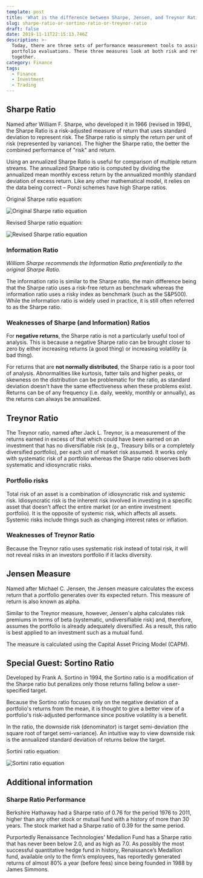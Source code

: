 ```yaml
---
template: post
title: 'What is the difference between Sharpe, Jensen, and Treynor Ratios?'
slug: sharpe-ratio-or-sortino-ratio-or-treynor-ratio
draft: false
date: 2019-11-11T22:15:13.746Z
description: >-
  Today, there are three sets of performance measurement tools to assist with
  portfolio evaluations. These three measures look at both risk and return
  together.
category: Finance
tags:
  - Finance
  - Investment
  - Trading
---
```

## Sharpe Ratio

Named after William F. Sharpe, who developed it in 1966 (revised in 1994), the Sharpe Ratio is a risk-adjusted measure of return that uses standard deviation to represent risk. The Sharpe ratio is simply the return per unit of risk (represented by variance).  The higher the Sharpe ratio, the better the combined performance of "risk" and return.

Using an annualized Sharpe Ratio is useful for comparison of multiple return streams.  The annualized Sharpe ratio is computed by dividing the annualized mean monthly excess return by the annualized monthly standard deviation of excess return. Like any other mathematical model, it relies on the data being correct – Ponzi schemes have high Sharpe ratios.

Original Sharpe ratio equation:

![Original Sharpe ratio equation](/media/sharpe-og.svg "Original Sharpe ratio equation")

Revised Sharpe ratio equation:

![Revised Sharpe ratio equation](/media/sharpe.svg "Revised Sharpe ratio equation")

### Information Ratio

_William Sharpe recommends the Information Ratio preferentially to the original Sharpe Ratio._

The information ratio is similar to the Sharpe ratio, the main difference being that the Sharpe ratio uses a risk-free return as benchmark whereas the information ratio uses a risky index as benchmark (such as the S&P500). While the information ratio is widely used in practice, it is still often referred to as the Sharpe ratio. 

### Weaknesses of Sharpe (and Information) Ratios

For **negative returns**, the Sharpe ratio is not a particularly useful tool of analysis. This is because a negative Sharpe ratio can be brought closer to zero by either increasing returns (a good thing) or increasing volatility (a bad thing).

For returns that are **not normally distributed**, the Sharpe ratio is a poor tool of analysis. Abnormalities like kurtosis, fatter tails and higher peaks, or skewness on the distribution can be problematic for the ratio, as standard deviation doesn't have the same effectiveness when these problems exist. Returns can be of any frequency (i.e. daily, weekly, monthly or annually), as the returns can always be annualized.

## Treynor Ratio

The Treynor ratio, named after Jack L. Treynor, is a measurement of the returns earned in excess of that which could have been earned on an investment that has no diversifiable risk (e.g., Treasury bills or a completely diversified portfolio), per each unit of market risk assumed. It works only with systematic risk of a portfolio whereas the Sharpe ratio observes both systematic and idiosyncratic risks. 

### Portfolio risks

Total risk of an asset is a combination of idiosyncratic risk and systemic risk. Idiosyncratic risk is the inherent risk involved in investing in a specific asset that doesn’t affect the entire market (or an entire investment portfolio). It is the opposite of systemic risk, which affects all assets. Systemic risks include things such as changing interest rates or inflation.

### Weaknesses of Treynor Ratio

Because the Treynor ratio uses systematic risk instead of total risk, it will not reveal risks in an investors portfolio if it lacks diversity.

## Jensen Measure

Named after Michael C. Jensen, the Jensen measure calculates the excess return that a portfolio generates over its expected return. This measure of return is also known as alpha.

Similar to the Treynor measure, however, Jensen's alpha calculates risk premiums in terms of beta (systematic, undiversifiable risk) and, therefore, assumes the portfolio is already adequately diversified. As a result, this ratio is best applied to an investment such as a mutual fund.

The measure is calculated using the Capital Asset Pricing Model (CAPM).

## Special Guest: Sortino Ratio

Developed by Frank A. Sortino in 1994, the Sortino ratio is a modification of the Sharpe ratio  but penalizes only those returns falling below a user-specified target. 

Because the Sortino ratio focuses only on the negative deviation of a portfolio's returns from the mean, it is thought to give a better view of a portfolio's risk-adjusted performance since positive volatility is a benefit.

In the ratio, the downside risk (denominator) is target semi-deviation (the square root of target semi-variance). An intuitive way to view downside risk is the annualized standard deviation of returns below the target.

Sortini ratio equation:

![Sortini ratio equation](/media/sortini.svg "Sortini ratio equation")

## Additional information

### Sharpe Ratio Performance

Berkshire Hathaway had a Sharpe ratio of 0.76 for the period 1976 to 2011, higher than any other stock or mutual fund with a history of more than 30 years. The stock market had a Sharpe ratio of 0.39 for the same period.

Purportedly Renaissance Technologies' Medallion Fund has a Sharpe ratio that has never been below 2.0, and as high as 7.0. As possibly the most successful quantitative hedge fund in history, Renaissance’s Medallion fund, available only to the firm’s employees, has reportedly generated returns of almost 80% a year (before fees) since being founded in 1988 by James Simmons.
